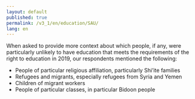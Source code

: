 ```yaml
---
layout: default
published: true
permalink: /v3_1/en/education/SAU/
lang: en
---
```


When asked to provide more context about which people, if any, were particularly unlikely to have education that meets the requirements of the right to education in 2019, our respondents mentioned the following:

-	People of particular religious affiliation, particularly Shi’ite families
-	Refugees and migrants, especially refugees from Syria and Yemen 
-	Children of migrant workers
-	People of particular classes, in particular Bidoon people

